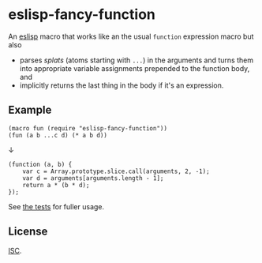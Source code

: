 # eslisp-fancy-function

<!-- !test program
sed 's/(require "eslisp-fancy-function")/(require "..\\/..\\/..\\/index.js")/' \
| ./node_modules/.bin/eslc \
| head -c -1
-->

An [eslisp][1] macro that works like an the usual `function` expression macro
but also

-   parses *splats* (atoms starting with `...`) in the arguments and turns them
    into appropriate variable assignments prepended to the function body, and
-   implicitly returns the last thing in the body if it's an expression.

## Example

<!-- !test in example -->

    (macro fun (require "eslisp-fancy-function"))
    (fun (a b ...c d) (* a b d))

↓

<!-- !test out example -->

    (function (a, b) {
        var c = Array.prototype.slice.call(arguments, 2, -1);
        var d = arguments[arguments.length - 1];
        return a * (b * d);
    });

See [the tests][2] for fuller usage.

## License

[ISC][3].

[1]: https://www.npmjs.com/package/eslisp
[2]: test.esl
[3]: http://opensource.org/licenses/ISC
